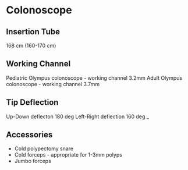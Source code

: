 # Colonoscope

## Insertion Tube
168 cm (160-170 cm)

## Working Channel
Pediatric Olympus colonoscope - working channel 3.2mm
Adult Olympus colonoscope - working channel 3.7mm

## Tip Deflection
Up-Down deflecton 180 deg
Left-Right deflection 160 deg
_
## Accessories
- Cold polypectomy snare
- Cold forceps - appropriate for 1-3mm polyps
- Jumbo forceps 

